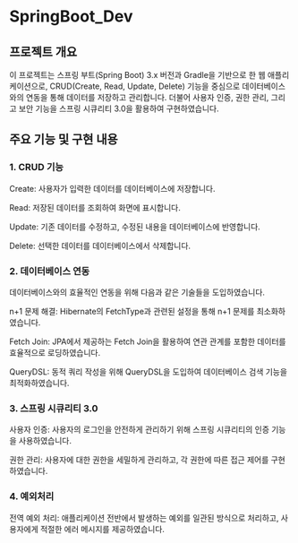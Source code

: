 # SpringBoot_Dev

## 프로젝트 개요

이 프로젝트는 스프링 부트(Spring Boot) 3.x 버전과 Gradle을 기반으로 한 웹 애플리케이션으로, CRUD(Create, Read, Update, Delete) 기능을 중심으로 데이터베이스와의 연동을 통해 데이터를 저장하고 관리합니다. 더불어 사용자 인증, 권한 관리, 그리고 보안 기능을 스프링 시큐리티 3.0을 활용하여 구현하였습니다.

## 주요 기능 및 구현 내용

### 1. CRUD 기능

Create: 사용자가 입력한 데이터를 데이터베이스에 저장합니다.

Read: 저장된 데이터를 조회하여 화면에 표시합니다.

Update: 기존 데이터를 수정하고, 수정된 내용을 데이터베이스에 반영합니다.

Delete: 선택한 데이터를 데이터베이스에서 삭제합니다.

### 2. 데이터베이스 연동

데이터베이스와의 효율적인 연동을 위해 다음과 같은 기술들을 도입하였습니다.

n+1 문제 해결: Hibernate의 FetchType과 관련된 설정을 통해 n+1 문제를 최소화하였습니다.

Fetch Join: JPA에서 제공하는 Fetch Join을 활용하여 연관 관계를 포함한 데이터를 효율적으로 로딩하였습니다.

QueryDSL: 동적 쿼리 작성을 위해 QueryDSL을 도입하여 데이터베이스 검색 기능을 최적화하였습니다.

### 3. 스프링 시큐리티 3.0

사용자 인증: 사용자의 로그인을 안전하게 관리하기 위해 스프링 시큐리티의 인증 기능을 사용하였습니다.

권한 관리: 사용자에 대한 권한을 세밀하게 관리하고, 각 권한에 따른 접근 제어를 구현하였습니다.

### 4. 예외처리

전역 예외 처리: 애플리케이션 전반에서 발생하는 예외를 일관된 방식으로 처리하고, 사용자에게 적절한 에러 메시지를 제공하였습니다.
